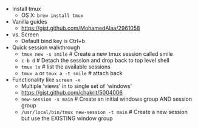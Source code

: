 - Install tmux
	- OS X: `brew install tmux`
- Vanilla guides
	- https://gist.github.com/MohamedAlaa/2961058
- vs. Screen
	- Default bind key is Ctrl+b
- Quick session walkthrough
	- `tmux new -s smile` # Create a new tmux session called smile
	- `c-b d` # Detach the session and drop back to top level shell
	- `tmux ls` # list the available sessions
	- `tmux a` or `tmux a -t smile` # attach back
- Functionality like `screen -x`
	- Multiple 'views' in to single set of 'windows'
	- https://gist.github.com/chakrit/5004006	
	- `new-session -s main` # Create an initial windows group AND session group
	- `/usr/local/bin/tmux new-session -t main` # Create a new session but use the EXISTING window group
